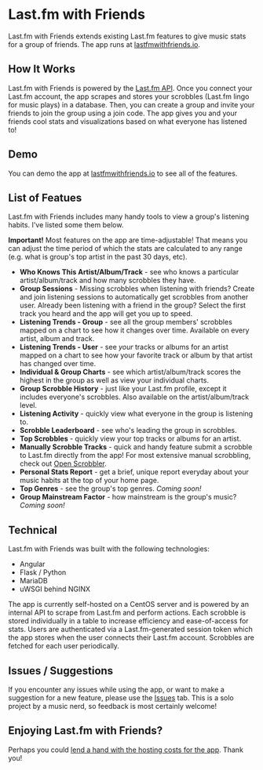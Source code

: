 # Last.fm with Friends

Last.fm with Friends extends existing Last.fm features to give music stats for a group of friends. The app runs at [lastfmwithfriends.io](https://lastfmwithfriends.io).

## How It Works
Last.fm with Friends is powered by the [Last.fm API](https://www.last.fm/api). Once you connect your Last.fm account, the app scrapes and stores your scrobbles (Last.fm lingo for music plays) in a database. Then, you can create a group and invite your friends to join the group using a join code. The app gives you and your friends cool stats and visualizations based on what everyone has listened to!

## Demo
You can demo the app at [lastfmwithfriends.io](https://lastfmwithfriends.io) to see all of the features.

## List of Featues
Last.fm with Friends includes many handy tools to view a group's listening habits. I've listed some them below.

**Important!** Most features on the app are time-adjustable! That means you can adjust the time period of which the stats are calculated to any range (e.g. what is group's top artist in the past 30 days, etc).
- **Who Knows This Artist/Album/Track** - see who knows a particular artist/album/track and how many scrobbles they have.
- **Group Sessions** - Missing scrobbles when listening with friends? Create and join listening sessions to automatically get scrobbles from another user. Already been listening with a friend in the group? Select the first track you heard and the app will get you up to speed.
- **Listening Trends - Group** - see all the group members' scrobbles mapped on a chart to see how it changes over time. Available on every artist, album and track.
- **Listening Trends - User** - see *your* tracks or albums for an artist mapped on a chart to see how your favorite track or album by that artist has changed over time.
- **Individual & Group Charts** - see which artist/album/track scores the highest in the group as well as view your individual charts.
- **Group Scrobble History** - just like your Last.fm profile, except it includes everyone's scrobbles. Also available on the artist/album/track level.
- **Listening Activity** - quickly view what everyone in the group is listening to.
- **Scrobble Leaderboard** - see who's leading the group in scrobbles.
- **Top Scrobbles** - quickly view your top tracks or albums for an artist.
- **Manually Scrobble Tracks** - quick and handy feature submit a scrobble to Last.fm directly from the app! For most extensive manual scrobbling, check out [Open Scrobbler](https://openscrobbler.com/).
- **Personal Stats Report** - get a brief, unique report everyday about your music habits at the top of your home page.
- **Top Genres** - see the group's top genres. *Coming soon!*
- **Group Mainstream Factor** - how mainstream is the group's music? *Coming soon!*

## Technical
Last.fm with Friends was built with the following technologies:

- Angular
- Flask / Python
- MariaDB
- uWSGI behind NGINX

The app is currently self-hosted on a CentOS server and is powered by an internal API to scrape from Last.fm and perform actions. Each scrobble is stored individually in a table to increase efficiency and ease-of-access for stats. Users are authenticated via a Last.fm-generated session token which the app stores when the user connects their Last.fm account. Scrobbles are fetched for each user periodically.

## Issues / Suggestions
If you encounter any issues while using the app, or want to make a suggestion for a new feature, please use the [Issues](https://github.com/neilmenon/lastfm-with-friends/issues) tab. This is a solo project by a music nerd, so feedback is most certainly welcome!

## Enjoying Last.fm with Friends?
Perhaps you could [lend a hand with the hosting costs for the app](https://www.buymeacoffee.com/neilmenon). Thank you!
